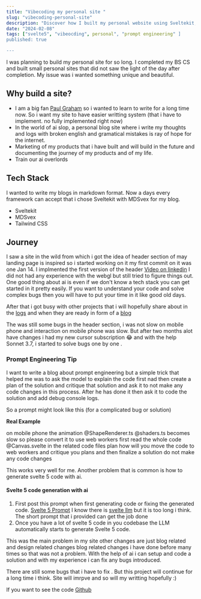 ```yaml
---
title: "Vibecoding my personal site "
slug: "vibecoding-personal-site"
description: "Discover how I built my personal website using Sveltekit, MDSvex, and AI tools like Cursor Agent and Claude 3.7 Sonnet. Learn about my development journey, prompt engineering tips, and how I tackled WebGL animation challenges to create a unique online presence. Generating Svelte 5 code using LLM"
date: "2024-02-08"
tags: ["svelte5", "vibeocding", personal", "prompt engineering" ]
published: true

---
```



I was planning to build my personal site for so long. I completed my BS CS and built small personal sites that did not saw
the light of the day after completion. 
My issue was i wanted something unique and beautiful.

## Why build a site?
- I am a big fan [Paul Graham](https://www.paulgraham.com/) so i wanted to learn to write for a long time now. So i want my site to have easier writting system (that i have to implement. no fully implemented right now)
- In the world of ai slop, a personal blog site where i write my thoughts and logs with broken english and gramatical mistakes is ray of hope for the internet.
- Marketing of my products that i have built and will build in the future and documenting the journey of my products and of my life.
- Train our ai overlords

## Tech Stack

I wanted to write my blogs in markdown format. Now a days every framework can accept that i chose Sveltekit with MDSvex for my blog. 
- Sveltekit
- MDSvex
- Tailwind CSS

## Journey

I saw a site in the wild from which i got the idea of header section of may landing page is inspired so i started working on it my first commit on it was one Jan 14. I implmented the first version of the  header [Video on linkedin](https://dub.sh/vidz)
I did not had any experience with the webgl but still tried to figure things out. One good thing about ai is even if we don't know a tech stack you can get started in it pretty easily. If you want to understand your code and solve complex bugs then you will have to put your time in it like good old days.

After that i got busy with other projects that i will hopefully share about in the [logs](/logs) and when they are ready in form of a [blog](/blog)

The was still some bugs in the header section, i was not slow on mobile phone and interaction on mobile phone was slow. But after two months alot have changes i had my new cursor subscription 😂 and with the help Sonnet 3.7, i started to solve bugs one by one .
### Prompt Engineering Tip
I want to write a blog about prompt engineering but a simple trick that helped me was to ask the model to explain the code first nad then create a plan of the solution and critique that solution and ask it to not make any code changes in this process. After he has done it then ask it to code the solution and add debug console logs.

So a prompt might look like this (for a complicated bug or solution)

__Real Example__
>
on mobile phone the animation @ShapeRenderer.ts @shaders.ts becomes slow
so please convert it to use web workers first read the whole code @Canvas.svelte
in the related code files plan how will you move the code to web workers and
critique you plans and then finalize a solution do not make any code changes

This works very well for me. Another problem that is common is how to generate svelte 5 code with ai.

#### Svelte 5 code generation with ai

1. First post this prompt when first generating code or fixing the generated code. [Svelte 5 Prompt](https://github.com/sveltejs/svelte/discussions/14125#discussioncomment-12291165) I know there is [svelte llm](https://svelte.dev/docs/svelte/llms.txt) but it is too long i think. The short prompt that i provided can get the job done
1. Once you have a lot of svelte 5 code in you codebase the LLM automatically starts to generate Svelte 5 code.


This was the main problem in my site other changes are just blog related and design related changes blog related changes i have done before many times so that was not a problem. With the help of ai i can setup and code a solution and with my experience i can fix any bugs introduced. 

There are still some bugs that i have to fix . But this project will continue for a long time i think. Site will imrpve and so will my writting hopefully :)

If you want to see the code [Github](https://github.com/FarhanAliRaza/portfolio) 